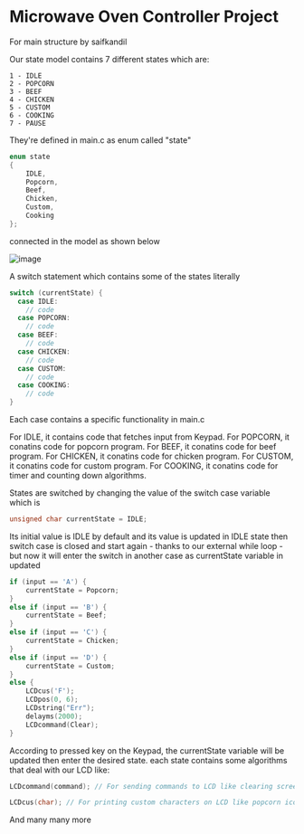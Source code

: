 # Microwave Oven Controller Project

For main structure by saifkandil

Our state model contains 7 different states which are:

```
1 - IDLE
2 - POPCORN
3 - BEEF
4 - CHICKEN
5 - CUSTOM
6 - COOKING
7 - PAUSE 
```

They're defined in main.c as enum called "state"

```c
enum state
{
    IDLE,
    Popcorn,
    Beef,
    Chicken,
    Custom,
    Cooking
};
```

connected in the model as shown below

![image](https://user-images.githubusercontent.com/74428638/170123046-62f1064f-20d5-4d7a-9b2a-4c93a230cf8e.png)

A switch statement which contains some of the states literally

```c
switch (currentState) {
  case IDLE:
    // code
  case POPCORN:
    // code
  case BEEF:
    // code
  case CHICKEN:
    // code
  case CUSTOM:
    // code
  case COOKING:
    // code
}
```

Each case contains a specific functionality in main.c

For IDLE, it contains code that fetches input from Keypad. For POPCORN, it conatins code for popcorn program. For BEEF, it conatins code for beef program. For CHICKEN, it conatins code for chicken program. For CUSTOM, it conatins code for custom program. For COOKING, it conatins code for timer and counting down algorithms.

States are switched by changing the value of the switch case variable which is

```c
unsigned char currentState = IDLE;
```
Its initial value is IDLE by default and its value is updated in IDLE state then switch case is closed and start again - thanks to our external while loop - but now it will enter the switch in another case as currentState variable in updated

```c
if (input == 'A') {
	currentState = Popcorn;
}
else if (input == 'B') {
	currentState = Beef;
}
else if (input == 'C') {
	currentState = Chicken;
}
else if (input == 'D') {
	currentState = Custom;
}
else {
	LCDcus('F');
	LCDpos(0, 6);
	LCDstring("Err");
	delayms(2000);
	LCDcommand(Clear);
}
```

According to pressed key on the Keypad, the currentState variable will be updated then enter the desired state.
each state contains some algorithms that deal with our LCD like:
```c
LCDcommand(command); // For sending commands to LCD like clearing screen ... etc
```
```c
LCDcus(char); // For printing custom characters on LCD like popcorn icon
```
And many many more

